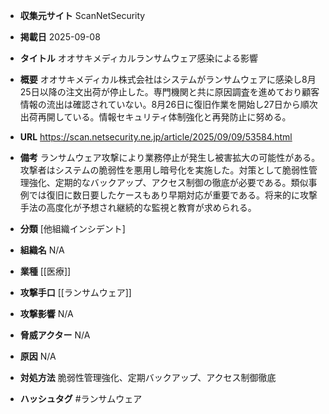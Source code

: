 - **収集元サイト**
ScanNetSecurity

- **掲載日**
2025-09-08

- **タイトル**
オオサキメディカルランサムウェア感染による影響

- **概要**
オオサキメディカル株式会社はシステムがランサムウェアに感染し8月25日以降の注文出荷が停止した。専門機関と共に原因調査を進めており顧客情報の流出は確認されていない。8月26日に復旧作業を開始し27日から順次出荷再開している。情報セキュリティ体制強化と再発防止に努める。

- **URL**
https://scan.netsecurity.ne.jp/article/2025/09/09/53584.html

- **備考**
ランサムウェア攻撃により業務停止が発生し被害拡大の可能性がある。攻撃者はシステムの脆弱性を悪用し暗号化を実施した。対策として脆弱性管理強化、定期的なバックアップ、アクセス制御の徹底が必要である。類似事例では復旧に数日要したケースもあり早期対応が重要である。将来的に攻撃手法の高度化が予想され継続的な監視と教育が求められる。

- **分類**
[他組織インシデント]

- **組織名**
N/A

- **業種**
[[医療]]

- **攻撃手口**
[[ランサムウェア]]

- **攻撃影響**
N/A

- **脅威アクター**
N/A

- **原因**
N/A

- **対処方法**
脆弱性管理強化、定期バックアップ、アクセス制御徹底

- **ハッシュタグ**
#ランサムウェア
